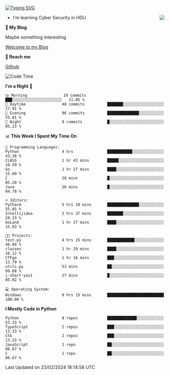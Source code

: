 [![Typing SVG](https://readme-typing-svg.herokuapp.com?font=Fira+Code&pause=1000&random=false&width=450&height=60&lines=Hello+%F0%9F%91%8B%F0%9F%8F%BB;I'm+JBNRZ)](https://git.io/typing-svg)

<a href="#">
  <img align="right" src="https://github-readme-stats.vercel.app/api?username=JBNRZ&show_icons=true&bg_color=15,f2f7fd,E0EAFC" />
</a>

- I'm learning Cyber Security in HDU

 **🌱 My Blog**

Maybe something interesting

[Welcome to my Blog](https://jbnrz.com.cn/)

 **💬 Reach me** 

[Github](https://github.com/JBNRZ)


<!--START_SECTION:waka-->
![Code Time](http://img.shields.io/badge/Code%20Time-331%20hrs%2044%20mins-blue)

**I'm a Night 🦉** 

```text
🌞 Morning                19 commits          ███░░░░░░░░░░░░░░░░░░░░░░   11.05 % 
🌆 Daytime                48 commits          ███████░░░░░░░░░░░░░░░░░░   27.91 % 
🌃 Evening                96 commits          ██████████████░░░░░░░░░░░   55.81 % 
🌙 Night                  9 commits           █░░░░░░░░░░░░░░░░░░░░░░░░   05.23 % 
```


📊 **This Week I Spent My Time On** 

```text
💬 Programming Languages: 
Python                   4 hrs               ███████████░░░░░░░░░░░░░░   43.38 % 
CLASS                    1 hr 43 mins        █████░░░░░░░░░░░░░░░░░░░░   18.59 % 
Go                       1 hr 27 mins        ████░░░░░░░░░░░░░░░░░░░░░   15.69 % 
C                        28 mins             █░░░░░░░░░░░░░░░░░░░░░░░░   05.20 % 
Java                     26 mins             █░░░░░░░░░░░░░░░░░░░░░░░░   04.78 % 

🔥 Editors: 
PyCharm                  5 hrs 10 mins       ██████████████░░░░░░░░░░░   55.85 % 
Intellijidea             2 hrs 37 mins       ███████░░░░░░░░░░░░░░░░░░   28.33 % 
GoLand                   1 hr 27 mins        ████░░░░░░░░░░░░░░░░░░░░░   15.83 % 

🐱‍💻 Projects: 
test.py                  4 hrs 15 mins       ████████████░░░░░░░░░░░░░   46.04 % 
classes                  1 hr 29 mins        ████░░░░░░░░░░░░░░░░░░░░░   16.12 % 
CTFgo                    1 hr 16 mins        ███░░░░░░░░░░░░░░░░░░░░░░   13.79 % 
utils.py                 53 mins             ██░░░░░░░░░░░░░░░░░░░░░░░   09.68 % 
i-short-you1             27 mins             █░░░░░░░░░░░░░░░░░░░░░░░░   05.02 % 

💻 Operating System: 
Windows                  9 hrs 15 mins       █████████████████████████   100.00 % 
```

**I Mostly Code in Python** 

```text
Python                   8 repos             █████████████░░░░░░░░░░░░   53.33 % 
TypeScript               2 repos             ███░░░░░░░░░░░░░░░░░░░░░░   13.33 % 
CSS                      2 repos             ███░░░░░░░░░░░░░░░░░░░░░░   13.33 % 
JavaScript               1 repo              ██░░░░░░░░░░░░░░░░░░░░░░░   06.67 % 
C                        1 repo              ██░░░░░░░░░░░░░░░░░░░░░░░   06.67 % 
```




 Last Updated on 23/02/2024 18:14:58 UTC
<!--END_SECTION:waka-->
